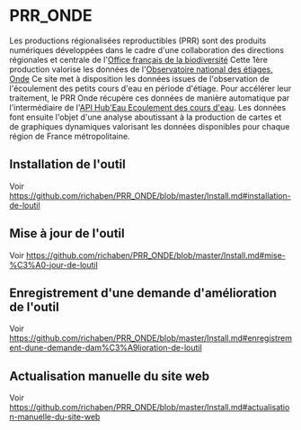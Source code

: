 # PRR_ONDE
Les productions régionalisées reproductibles (PRR) sont des produits numériques développées dans le cadre d'une collaboration des directions régionales et centrale de l'[Office français de la biodiversité]([OFB](https://www.ofb.gouv.fr/)) Cette 1ère production valorise les données de l'[Observatoire national des étiages, Onde]([Onde](https://onde.eaufrance.fr/)) Ce site met à disposition les données issues de l'observation de l'écoulement des petits cours d'eau en période d'étiage. Pour accélérer leur traitement, le PRR Onde récupère ces données de manière automatique par l'intermédiaire de l'[API Hub'Eau Ecoulement des cours d'eau](https://hubeau.eaufrance.fr/page/api-ecoulement). Les données font ensuite l'objet d'une analyse aboutissant à la production de cartes et de graphiques dynamiques valorisant les données disponibles pour chaque région de France métropolitaine.

## Installation de l'outil
Voir https://github.com/richaben/PRR_ONDE/blob/master/Install.md#installation-de-loutil

## Mise à jour de l'outil
Voir https://github.com/richaben/PRR_ONDE/blob/master/Install.md#mise-%C3%A0-jour-de-loutil

## Enregistrement d'une demande d'amélioration de l'outil
Voir https://github.com/richaben/PRR_ONDE/blob/master/Install.md#enregistrement-dune-demande-dam%C3%A9lioration-de-loutil

## Actualisation manuelle du site web
Voir https://github.com/richaben/PRR_ONDE/blob/master/Install.md#actualisation-manuelle-du-site-web
